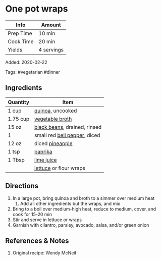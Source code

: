 # One pot wraps

| Info      | Amount     |
| --------- | ---------- |
| Prep Time | 10 min     |
| Cook Time | 20 min     |
| Yields    | 4 servings |

Added: 2020-02-22

Tags: #vegetarian #dinner

## Ingredients

| Quantity | Item                                                             |
| -------- | ---------------------------------------------------------------- |
| 1 cup    | [quinoa](../_ingredients/quinoa.md), uncooked                    |
| 1.75 cup | [vegetable broth](../_ingredients/vegetable%20broth.md)          |
| 15 oz    | [black beans](../_ingredients/black%20beans.md), drained, rinsed |
| 1        | small red [bell pepper](../_ingredients/bell%20pepper.md), diced |
| 12 oz    | diced [pineapple](../_ingredients/pineapple.md)                  |
| 1 tsp    | [paprika](../_ingredients/paprika.md)                            |
| 1 Tbsp   | [lime juice](../_ingredients/lime%20juice.md)                    |
|          | [lettuce](../_ingredients/lettuce.md) or flour wraps             |

## Directions

1. In a large pot, bring quinoa and broth to a simmer over medium heat
   1. Add all other ingredients but the wraps, and mix
2. Bring to a boil over medium-high heat, reduce to medium, cover, and cook for 15-20 min
3. Stir and serve in lettuce or wraps
4. Garnish with cilantro, parsley, avocado, salsa, and/or green onion

## References & Notes

1. Original recipe:  Wendy McNeil
